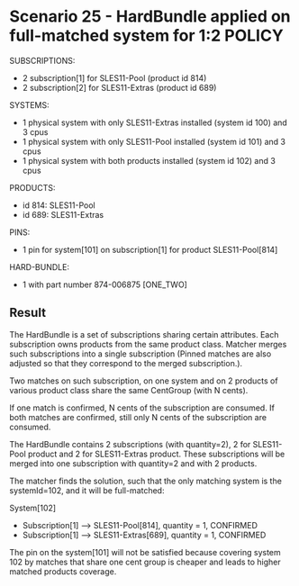 Scenario 25 - HardBundle applied on full-matched system for 1:2 POLICY
======================================================================

SUBSCRIPTIONS:
- 2 subscription[1] for SLES11-Pool (product id 814)
- 2 subscription[2] for SLES11-Extras (product id 689)

SYSTEMS:
- 1 physical system with only SLES11-Extras installed (system id 100) and 3 cpus
- 1 physical system with only SLES11-Pool installed (system id 101) and 3 cpus
- 1 physical system with both products installed (system id 102) and 3 cpus

PRODUCTS:
- id 814: SLES11-Pool
- id 689: SLES11-Extras

PINS:
- 1 pin for system[101] on subscription[1] for product SLES11-Pool[814]

HARD-BUNDLE:
- 1 with part number 874-006875 [ONE_TWO]


Result
------
The HardBundle is a set of subscriptions sharing certain attributes. Each
subscription owns products from the same product class. Matcher merges such
subscriptions into a single subscription (Pinned matches are also adjusted so
that they correspond to the merged subscription.).

Two matches on such subscription, on one system and on 2 products of various product class
share the same CentGroup (with N cents).

If one match is confirmed, N cents of the subscription are consumed.
If both matches are confirmed, still only N cents of the subscription are consumed.

The HardBundle contains 2 subscriptions (with quantity=2), 2 for SLES11-Pool product
and 2 for SLES11-Extras product. These subscriptions will be merged into one
subscription with quantity=2 and with 2 products.

The matcher finds the solution, such that the only matching system is the
systemId=102, and it will be full-matched:

System[102]
 - Subscription[1] --> SLES11-Pool[814], quantity = 1, CONFIRMED
 - Subscription[1] --> SLES11-Extras[689], quantity = 1, CONFIRMED

The pin on the system[101] will not be satisfied because covering system 102 by matches that
share one cent group is cheaper and leads to higher matched products coverage.
